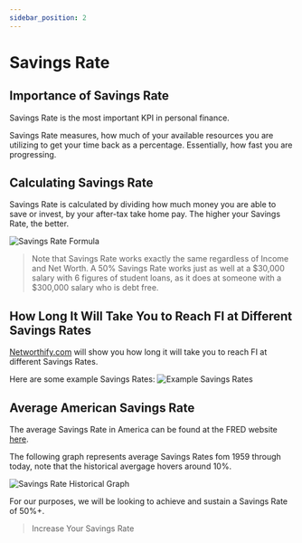 ```yaml
---
sidebar_position: 2
---
```


# Savings Rate

## Importance of Savings Rate

Savings Rate is the most important KPI in personal finance. 

Savings Rate measures, how much of your available resources you are utilizing to get your time back as a percentage. Essentially, how fast you are progressing. 

## Calculating Savings Rate

Savings Rate is calculated by dividing how much money you are able to save or invest, by your after-tax take home pay. The higher your Savings Rate, the better.

![Savings Rate Formula](/img/savings-rate-calculation-dark.svg)

>Note that Savings Rate works exactly the same regardless of Income and Net Worth. A 50% Savings Rate works just as well at a $30,000 salary with 6 figures of student loans, as it does at someone with a $300,000 salary who is debt free.

## How Long It Will Take You to Reach FI at Different Savings Rates

[Networthify.com](https://networthify.com/calculator/earlyretirement?income=50000&initialBalance=0&expenses=20000&annualPct=5&withdrawalRate=4) will show you how long it will take you to reach FI at different Savings Rates. 

Here are some example Savings Rates:
![Example Savings Rates](/img/savings-rate-examples-dark.svg)

## Average American Savings Rate

The average Savings Rate in America can be found at the FRED website [here](https://fred.stlouisfed.org/series/PSAVERT).

The following graph represents average Savings Rates fom 1959 through today, note that the historical avergage hovers around 10%.

![Savings Rate Historical Graph](/img/historical-savings-rates-dark.svg)

For our purposes, we will be looking to achieve and sustain a Savings Rate of 50%+.

>Increase Your Savings Rate
